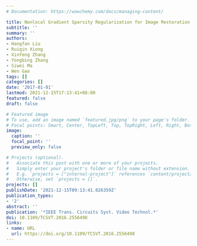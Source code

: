 ```yaml
---
# Documentation: https://wowchemy.com/docs/managing-content/

title: Nonlocal Gradient Sparsity Regularization for Image Restoration
subtitle: ''
summary: ''
authors:
- Hangfan Liu
- Ruiqin Xiong
- Xinfeng Zhang
- Yongbing Zhang
- Siwei Ma
- Wen Gao
tags: []
categories: []
date: '2017-01-01'
lastmod: 2021-12-15T17:13:41+08:00
featured: false
draft: false

# Featured image
# To use, add an image named `featured.jpg/png` to your page's folder.
# Focal points: Smart, Center, TopLeft, Top, TopRight, Left, Right, BottomLeft, Bottom, BottomRight.
image:
  caption: ''
  focal_point: ''
  preview_only: false

# Projects (optional).
#   Associate this post with one or more of your projects.
#   Simply enter your project's folder or file name without extension.
#   E.g. `projects = ["internal-project"]` references `content/project/deep-learning/index.md`.
#   Otherwise, set `projects = []`.
projects: []
publishDate: '2021-12-15T09:13:41.026359Z'
publication_types:
- '2'
abstract: ''
publication: '*IEEE Trans. Circuits Syst. Video Technol.*'
doi: 10.1109/TCSVT.2016.2556498
links:
- name: URL
  url: https://doi.org/10.1109/TCSVT.2016.2556498
---
```

